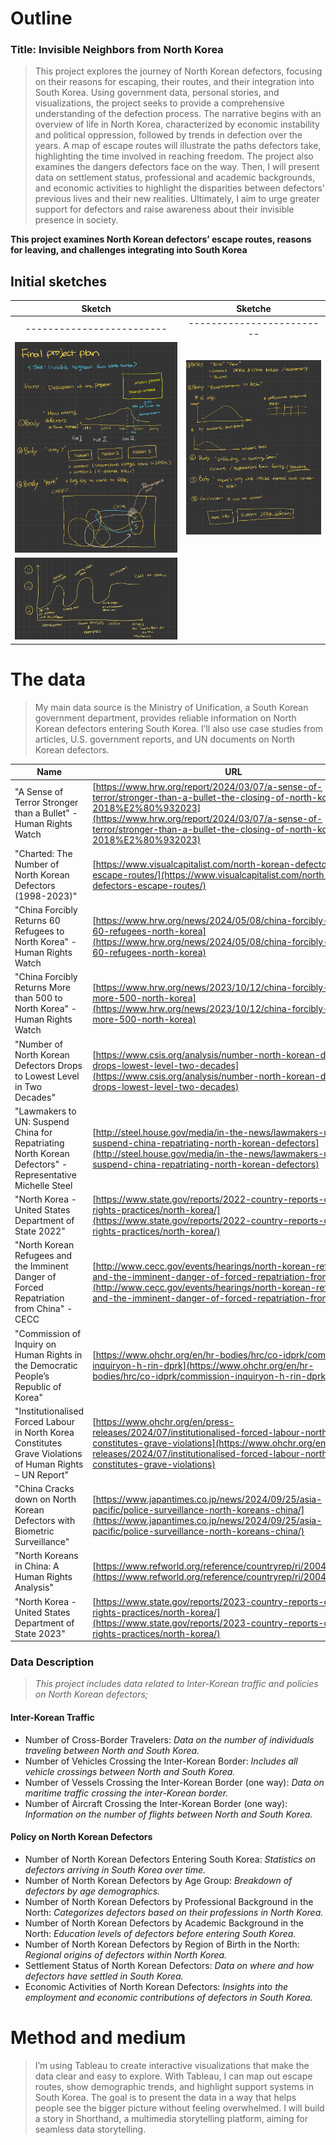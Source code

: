 
# Outline

### Title: Invisible Neighbors from North Korea

>This project explores the journey of North Korean defectors, focusing on their reasons for escaping, their routes, and their integration into South Korea. Using government data, personal stories, and visualizations, the project seeks to provide a comprehensive understanding of the defection process. The narrative begins with an overview of life in North Korea, characterized by economic instability and political oppression, followed by trends in defection over the years. A map of escape routes will illustrate the paths defectors take, highlighting the time involved in reaching freedom. 
>The project also examines the dangers defectors face on the way. Then, I will present data on settlement status, professional and academic backgrounds, and economic activities to highlight the disparities between defectors' previous lives and their new realities. Ultimately, I aim to urge greater support for defectors and raise awareness about their invisible presence in society.

 **This project examines North Korean defectors’ escape routes, reasons for leaving, and challenges integrating into South Korea**

## Initial sketches
Sketch |Sketche|
|:-:|:-:|
|-------------------------|-------------------------|
| ![Sketche](Note-23.jpg?h=750&w=1260) | ![Sketche](Note-24.jpg?h=750&w=1260) |
| ![Sketche](IMG_0165.jpg?h=750&w=1260)|


# The data
> My main data source is the Ministry of Unification, a South Korean government department, provides reliable information on North Korean defectors entering South Korea. I’ll also use case studies from articles, U.S. government reports, and UN documents on North Korean defectors.



| Name | URL |
|------|-----|
| "A Sense of Terror Stronger than a Bullet" - Human Rights Watch | [https://www.hrw.org/report/2024/03/07/a-sense-of-terror/stronger-than-a-bullet-the-closing-of-north-korea-2018%E2%80%932023](https://www.hrw.org/report/2024/03/07/a-sense-of-terror/stronger-than-a-bullet-the-closing-of-north-korea-2018%E2%80%932023) |
| "Charted: The Number of North Korean Defectors (1998-2023)" | [https://www.visualcapitalist.com/north-korean-defectors-escape-routes/](https://www.visualcapitalist.com/north-korean-defectors-escape-routes/) |
| "China Forcibly Returns 60 Refugees to North Korea" - Human Rights Watch | [https://www.hrw.org/news/2024/05/08/china-forcibly-returns-60-refugees-north-korea](https://www.hrw.org/news/2024/05/08/china-forcibly-returns-60-refugees-north-korea) |
| "China Forcibly Returns More than 500 to North Korea" - Human Rights Watch | [https://www.hrw.org/news/2023/10/12/china-forcibly-returns-more-500-north-korea](https://www.hrw.org/news/2023/10/12/china-forcibly-returns-more-500-north-korea) |
| "Number of North Korean Defectors Drops to Lowest Level in Two Decades" | [https://www.csis.org/analysis/number-north-korean-defectors-drops-lowest-level-two-decades](https://www.csis.org/analysis/number-north-korean-defectors-drops-lowest-level-two-decades) |
| "Lawmakers to UN: Suspend China for Repatriating North Korean Defectors" - Representative Michelle Steel | [http://steel.house.gov/media/in-the-news/lawmakers-un-suspend-china-repatriating-north-korean-defectors](http://steel.house.gov/media/in-the-news/lawmakers-un-suspend-china-repatriating-north-korean-defectors) |
| "North Korea - United States Department of State 2022" | [https://www.state.gov/reports/2022-country-reports-on-human-rights-practices/north-korea/](https://www.state.gov/reports/2022-country-reports-on-human-rights-practices/north-korea/) |
| "North Korean Refugees and the Imminent Danger of Forced Repatriation from China" - CECC | [http://www.cecc.gov/events/hearings/north-korean-refugees-and-the-imminent-danger-of-forced-repatriation-from-china](http://www.cecc.gov/events/hearings/north-korean-refugees-and-the-imminent-danger-of-forced-repatriation-from-china) |
| "Commission of Inquiry on Human Rights in the Democratic People’s Republic of Korea" | [https://www.ohchr.org/en/hr-bodies/hrc/co-idprk/commission-inquiryon-h-rin-dprk](https://www.ohchr.org/en/hr-bodies/hrc/co-idprk/commission-inquiryon-h-rin-dprk) |
| "Institutionalised Forced Labour in North Korea Constitutes Grave Violations of Human Rights – UN Report" | [https://www.ohchr.org/en/press-releases/2024/07/institutionalised-forced-labour-north-korea-constitutes-grave-violations](https://www.ohchr.org/en/press-releases/2024/07/institutionalised-forced-labour-north-korea-constitutes-grave-violations) |
| "China Cracks down on North Korean Defectors with Biometric Surveillance" | [https://www.japantimes.co.jp/news/2024/09/25/asia-pacific/police-surveillance-north-koreans-china/](https://www.japantimes.co.jp/news/2024/09/25/asia-pacific/police-surveillance-north-koreans-china/) |
| "North Koreans in China: A Human Rights Analysis" | [https://www.refworld.org/reference/countryrep/ri/2004/en/53240](https://www.refworld.org/reference/countryrep/ri/2004/en/53240) |
| "North Korea - United States Department of State 2023" | [https://www.state.gov/reports/2023-country-reports-on-human-rights-practices/north-korea/](https://www.state.gov/reports/2023-country-reports-on-human-rights-practices/north-korea/) |


### Data Description


> *This project includes data related to Inter-Korean traffic and policies on North Korean defectors;*

#### Inter-Korean Traffic
>
 - Number of Cross-Border Travelers: *Data on the number of individuals traveling between North and South Korea.*
 - Number of Vehicles Crossing the Inter-Korean Border: *Includes all vehicle crossings between North and South Korea.*
 - Number of Vessels Crossing the Inter-Korean Border (one way): *Data on maritime traffic crossing the inter-Korean border.*
 - Number of Aircraft Crossing the Inter-Korean Border (one way): *Information on the number of flights between North and South Korea.*

#### Policy on North Korean Defectors
>
 - Number of North Korean Defectors Entering South Korea: *Statistics on defectors arriving in South Korea over time.*
 - Number of North Korean Defectors by Age Group: *Breakdown of defectors by age demographics.*
 - Number of North Korean Defectors by Professional Background in the North: *Categorizes defectors based on their professions in North Korea.*
 - Number of North Korean Defectors by Academic Background in the North: *Education levels of defectors before entering South Korea.*
 - Number of North Korean Defectors by Region of Birth in the North: *Regional origins of defectors within North Korea.*
 - Settlement Status of North Korean Defectors: *Data on where and how defectors have settled in South Korea.*
 - Economic Activities of North Korean Defectors: *Insights into the employment and economic contributions of defectors in South Korea.*


# Method and medium
> I’m using Tableau to create interactive visualizations that make the data clear and easy to explore. With Tableau, I can map out escape routes, show demographic trends, and highlight support systems in South Korea. The goal is to present the data in a way that helps people see the bigger picture without feeling overwhelmed. I will build a story in Shorthand, a multimedia storytelling platform, aiming for seamless data storytelling. 

